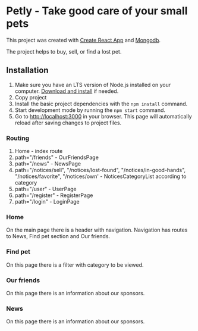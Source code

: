 # Petly - Take good care of your small pets

This project was created with
[Create React App](https://github.com/facebook/create-react-app) and
[Mongodb](https://www.mongodb.com/).

The project helps to buy, sell, or find a lost pet.

## Installation

1. Make sure you have an LTS version of Node.js installed on your computer.
   [Download and install](https://nodejs.org/en/) if needed.
2. Copy project
3. Install the basic project dependencies with the `npm install` command.
4. Start development mode by running the `npm start` command.
5. Go to [http://localhost:3000](http://localhost:3000) in your browser. This
   page will automatically reload after saving changes to project files.

### Routing

1. Home - index route
2. path="/friends" - OurFriendsPage
3. path="/news" - NewsPage
4. path="/notices/sell", "/notices/lost-found", "/notices/in-good-hands",
   "/notices/favorite", "/notices/own' - NoticesCategoryList according to
   category
5. path="/user" - UserPage
6. path="/register" - RegisterPage
7. path="/login" - LoginPage

### Home

On the main page there is a header with navigation. Navigation has routes to
News, Find pet section and Our friends.

### Find pet

On this page there is a filter with category to be viewed.

### Our friends

On this page there is an information about our sponsors.

### News

On this page there is an information about our sponsors.
